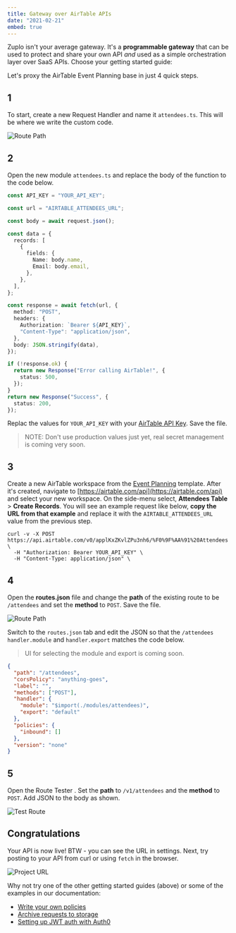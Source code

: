 ```yaml
---
title: Gateway over AirTable APIs
date: "2021-02-21"
embed: true
---
```


Zuplo isn't your average gateway. It's a **programmable gateway** that can be
used to protect and share your own API _and_ used as a simple orchestration
layer over SaaS APIs. Choose your getting started guide:

<QuickstartPicker />

Let's proxy the AirTable Event Planning base in just 4 quick steps.

## 1

To start, create a new Request Handler and name it `attendees.ts`. This will be
where we write the custom code.

![Route Path](/media/quickstarts/gateway-over-airtable/new-request-handler.png)

## 2

Open the new module `attendees.ts` and replace the body of the function to the
code below.

```ts
const API_KEY = "YOUR_API_KEY";

const url = "AIRTABLE_ATTENDEES_URL";

const body = await request.json();

const data = {
  records: [
    {
      fields: {
        Name: body.name,
        Email: body.email,
      },
    },
  ],
};

const response = await fetch(url, {
  method: "POST",
  headers: {
    Authorization: `Bearer ${API_KEY}`,
    "Content-Type": "application/json",
  },
  body: JSON.stringify(data),
});

if (!response.ok) {
  return new Response("Error calling AirTable!", {
    status: 500,
  });
}
return new Response("Success", {
  status: 200,
});
```

Replac the values for `YOUR_API_KEY` with your
[AirTable API Key](https://support.airtable.com/hc/en-us/articles/219046777-How-do-I-get-my-API-key-).
Save the file.

> NOTE: Don't use production values just yet, real secret management is coming
> very soon.

## 3

Create a new AirTable workspace from the
[Event Planning](https://www.airtable.com/templates/featured/exppdJtYjEgfmd6Sq/event-planning)
template. After it's created, navigate to
[https://airtable.com/api](https://airtable.com/api) and select your new
workspace. On the side-menu select, **Attendees Table** > **Create Records**.
You will see an example request like below, **copy the URL from that example**
and replace it with the `AIRTABLE_ATTENDEES_URL` value from the previous step.

```
curl -v -X POST https://api.airtable.com/v0/applKxZKvlZPu3nh6/%F0%9F%AA%91%20Attendees \
  -H "Authorization: Bearer YOUR_API_KEY" \
  -H "Content-Type: application/json" \
```

## 4

Open the **routes.json** file and change the **path** of the existing route to
be `/attendees` and set the **method** to `POST`. Save the file.

![Route Path](/media/quickstarts/gateway-over-airtable/route-path.png)

Switch to the `routes.json` tab and edit the JSON so that the `/attendees`
`handler.module` and `handler.export` matches the code below.

> UI for selecting the module and export is coming soon.

```json
{
  "path": "/attendees",
  "corsPolicy": "anything-goes",
  "label": "",
  "methods": ["POST"],
  "handler": {
    "module": "$import(./modules/attendees)",
    "export": "default"
  },
  "policies": {
    "inbound": []
  },
  "version": "none"
}
```

## 5

Open the Route Tester <RouteTesterIcon />. Set the **path** to `/v1/attendees`
and the **method** to `POST`. Add JSON to the body as shown.

![Test Route](/media/quickstarts/gateway-over-airtable/test-route.png)

## Congratulations

Your API is now live! BTW - you can see the URL in settings. Next, try posting
to your API from curl or using `fetch` in the browser.

![Project URL](/media/getting-started-hello-world/project-url.png)

Why not try one of the other getting started guides (above) or some of the
examples in our documentation:

- [Write your own policies](/policies)
- [Archive requests to storage](/guides/archiving-requests-to-storage)
- [Setting up JWT auth with Auth0](/guides/setup-jwt-auth-with-auth0)
